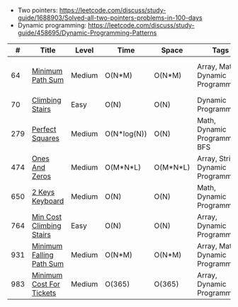 - Two pointers: https://leetcode.com/discuss/study-guide/1688903/Solved-all-two-pointers-problems-in-100-days
- Dynamic programming: https://leetcode.com/discuss/study-guide/458695/Dynamic-Programming-Patterns

| #   | Title                                                             | Level  | Time         | Space      | Tags                               | Note           |
| --- | ----------------------------------------------------------------- | ------ | ------------ | ---------- | ---------------------------------- | -------------- |
| 64  | [Minimum Path Sum](./src/64.minimum-path-sum.py)                  | Medium | O(N\*M)      | O(N\*M)    | Array, Matrix, Dynamic Programming | DP (Max - Min) |
| 70  | [Climbing Stairs](./src/70.climbing-stairs.py)                    | Easy   | O(N)         | O(N)       | Dynamic Programming                |                |
| 279 | [Perfect Squares](./src/279.perfect-squares.py)                   | Medium | O(N\*log(N)) | O(N)       | Math, Dynamic Programming, BFS     |                |
| 474 | [Ones And Zeros](./src/474.ones-and-zeros.py)                     | Medium | O(M\*N\*L)   | O(M\*N\*L) | Array, String, Dynamic Programming |                |
| 650 | [2 Keys Keyboard](./src/650.2-keys-keyboard.py)                   | Medium | O(N)         | O(N)       | Math, Dynamic Programming          |                |
| 764 | [Min Cost Climbing Stairs](./src/764.min-cost-climbing-stairs.py) | Easy   | O(N)         | O(N)       | Array, Dynamic Programming         |                |
| 931 | [Minimum Falling Path Sum](./src/931.min-falling-path-sum.py)     | Medium | O(N\*M)      | O(N\*M)    | Array, Matrix, Dynamic Programming |                |
| 983 | [Minimum Cost For Tickets](./src/983.min-cost-ticket.py)          | Medium | O(365)       | O(365)     | Array, Dynamic Programming         |                |
